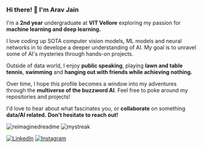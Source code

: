 ### Hi there! 👋 I'm Arav Jain

I'm a **2nd year** undergraduate at **VIT Vellore** exploring my passion for **machine learning and deep learning.**

I love coding up SOTA computer vision models, ML models and neural networks in to develope a deeper understanding of AI. My goal is to unravel some of AI's mysteries through hands-on projects.

Outside of data world, I enjoy **public speaking**, playing **lawn and table tennis**, **swimming** and **hanging out with friends while achieving nothing.**

Over time, I hope this profile becomes a window into my adventures through the **multiverse of the buzzword AI**. Feel free to poke around my repositories and projects!

I'd love to hear about what fascinates you, or **collaborate** on something **data/AI related.** **Don't hesitate to reach out!**

<!-- <img align="center" src="https://github-readme-stats.vercel.app/api?username=AravJain007&include_all_commits=true&count_private=true&show_icons=true&line_height=20&title_color=2B5BBD&icon_color=1124BB&text_color=A1A1A1&bg_color=0,000000,130F40" alt="my Github Stats"/> -->


<!-- <img src="https://github-readme-stats.vercel.app/api/top-langs?username=AravJain007&show_icons=true&locale=en&layout=compact&theme=chartreuse-dark" alt="ovi" /> -->

<img src="https://myreadme.vercel.app/api/embed/AravJain007?panels=userstatistics,toprepositories,toplanguages,commitgraph" alt="reimaginedreadme" />

<img src="https://github-readme-streak-stats.herokuapp.com/?user=AravJain007&theme=tokyonight" alt="mystreak"/>



<a href="https://www.linkedin.com/in/arav-jain-926aa1267" target="_blank"><img src="https://img.shields.io/badge/LinkedIn-%230077B5.svg?&style=flat-square&logo=linkedin&logoColor=white" alt="LinkedIn"></a>
<a href="https://www.instagram.com/aravjain007/" target="_blank"><img src="https://img.shields.io/badge/Instagram-%23E4405F.svg?&style=flat-square&logo=instagram&logoColor=white" alt="Instagram"></a>
